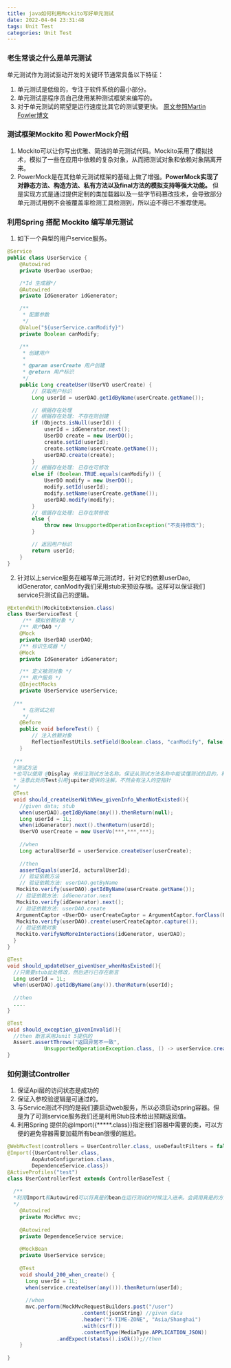 ```yaml
---
title: java如何利用Mockito写好单元测试
date: 2022-04-04 23:31:48
tags: Unit Test
categories: Unit Test
---
```


### 老生常谈之什么是单元测试
单元测试作为测试驱动开发的关键环节通常具备以下特征：
1. 单元测试是低级的，专注于软件系统的最小部分。
2. 单元测试是程序员自己使用某种测试框架来编写的。
3. 对于单元测试的期望是运行速度比其它的测试要更快。
[原文参照Martin Fowler博文](https://martinfowler.com/bliki/UnitTest.html)

### 测试框架Mockito 和 PowerMock介绍
1. Mockito可以让你写出优雅、简洁的单元测试代码。Mockito采用了模拟技术，模拟了一些在应用中依赖的复杂对象，从而把测试对象和依赖对象隔离开来。
2. PowerMock是在其他单元测试框架的基础上做了增强。**PowerMock实现了对静态方法、构造方法、私有方法以及final方法的模拟支持等强大功能。** 但是实现方式是通过提供定制的类加载器以及一些字节码篡改技术，会导致部分单元测试用例不会被覆盖率检测工具检测到，所以迫不得已不推荐使用。

### 利用Spring 搭配 Mockito 编写单元测试
1. 如下一个典型的用户service服务。
```java
@Service
public class UserService {
    @Autowired
    private UserDao userDao;

    /*Id 生成器*/
    @Autowired
    private IdGenerator idGenerator;

    /**
     * 配置参数
     */
    @Value("${userService.canModify}")
    private Boolean canModify;

    /**
     * 创建用户
     *
     * @param userCreate 用户创建
     * @return 用户标识
     */
    public Long createUser(UserVO userCreate) {
        // 获取用户标识
        Long userId = userDAO.getIdByName(userCreate.getName());

        // 根据存在处理
        // 根据存在处理: 不存在则创建
        if (Objects.isNull(userId)) {
            userId = idGenerator.next();
            UserDO create = new UserDO();
            create.setId(userId);
            create.setName(userCreate.getName());
            userDAO.create(create);
        }
        // 根据存在处理: 已存在可修改
        else if (Boolean.TRUE.equals(canModify)) {
            UserDO modify = new UserDO();
            modify.setId(userId);
            modify.setName(userCreate.getName());
            userDAO.modify(modify);
        }
        // 根据存在处理: 已存在禁修改
        else {
            throw new UnsupportedOperationException("不支持修改");
        }

        // 返回用户标识
        return userId;
    }
}

```

2. 针对以上service服务在编写单元测试时，针对它的依赖userDao, idGenerator, canModify我们采用stub来预设存根。这样可以保证我们service只测试自己的逻辑。

```java
@ExtendWith(MockitoExtension.class)
class UserServiceTest {
     /** 模拟依赖对象 */
    /** 用户DAO */
    @Mock
    private UserDAO userDAO;
    /** 标识生成器 */
    @Mock
    private IdGenerator idGenerator;

    /** 定义被测对象 */
    /** 用户服务 */
    @InjectMocks
    private UserService userService;
  
  /**
     * 在测试之前
     */
    @Before
    public void beforeTest() {
        // 注入依赖对象
        ReflectionTestUtils.setField(Boolean.class, "canModify", false);
    }
  
  /**
  *测试方法
  *也可以使用 @Display 来标注测试方法名称。保证从测试方法名称中能读懂测试的目的，和简单的上下文。
  * 注意此处的Test引用jupiter提供的注解。不然会有注入的空指针
  */
  @Test  
  void should_createUserWithNew_givenInfo_WhenNotExisted(){
    //given data; stub
    when(userDAO).getIdByName(any()).thenReturn(null);
    Long userId = 1L;
    when(idGenerator).next().thenReturn(userId);
    UserVO userCreate = new UserVo(***,***,***);
    
    //when
    Long acturalUserId = userService.createUser(userCreate);
    
    //then
    assertEquals(userId, acturalUserId);
    // 验证依赖方法
    // 验证依赖方法: userDAO.getByName
   Mockito.verify(userDAO).getIdByName(userCreate.getName());
   // 验证依赖方法: idGenerator.next
   Mockito.verify(idGenerator).next();
   // 验证依赖方法: userDAO.create
   ArgumentCaptor <UserDO> userCreateCaptor = ArgumentCaptor.forClass(UserDO.class);
   Mockito.verify(userDAO).create(userCreateCaptor.capture());
   // 验证依赖对象
   Mockito.verifyNoMoreInteractions(idGenerator, userDAO);
  }
}

@Test
void should_updateUser_givenUser_whenHasExisted(){
  //只需要stub此处修改，然后进行已存在断言
  Long userId = 1L;
  when(userDAO).getIdByName(any()).thenReturn(userId);
  
  //then
  ....
}

@Test
void should_exception_givenInvalid(){
  //then 断言采用Junit 5提供的
  Assert.assertThrows("返回异常不一致",
            UnsupportedOperationException.class, () -> userService.createUser(userCreate))
}

```

### 如何测试Controller

1. 保证Api层的访问状态是成功的
2. 保证入参校验逻辑是可通过的。
3. 与Service测试不同的是我们要启动web服务，所以必须启动spring容器。但是为了可测service服务我们还是利用Stub技术给出预期返回值。
4. 利用Spring 提供的@Import({*****.class}}指定我们容器中需要的类，可以方便的避免容器需要加载所有bean很慢的尴尬。

```java
@WebMvcTest(controllers = UserController.class, useDefaultFilters = false)
@Import({UserController.class,
        AopAutoConfiguration.class,
        DependenceService.class})
@ActiveProfiles("test")
class UserControllerTest extends ControllerBaseTest {
  
  /**
  *利用Import和Autowired可以将真是的bean在运行测试的时候注入进来。会调用真是的方法。
  */
    @Autowired 
    private MockMvc mvc;
  
    @Autowired
    private DependenceService service;
  
    @MockBean
    private UserService service;
  
    @Test
    void should_200_when_create() {
      Long userId = 1L;
      when(service.createUser(any())).thenReturn(userId);
      
      //when
      mvc.perform(MockMvcRequestBuilders.post("/user")
                        .content(jsonString) //given data
                        .header("X-TIME-ZONE", "Asia/Shanghai")
                        .with(csrf())
                        .contentType(MediaType.APPLICATION_JSON))
                .andExpect(status().isOk());//then
    }
  
}
```






